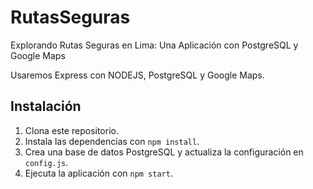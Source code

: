 # RutasSeguras
Explorando Rutas Seguras en Lima: Una Aplicación con PostgreSQL y Google Maps

Usaremos Express con NODEJS, PostgreSQL y Google Maps.

## Instalación
1. Clona este repositorio.
2. Instala las dependencias con `npm install`.
3. Crea una base de datos PostgreSQL y actualiza la configuración en `config.js`.
4. Ejecuta la aplicación con `npm start`.